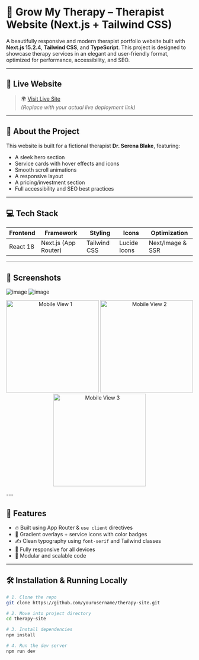 # 🧠 Grow My Therapy – Therapist Website (Next.js + Tailwind CSS)

A beautifully responsive and modern therapist portfolio website built with **Next.js 15.2.4**, **Tailwind CSS**, and **TypeScript**. This project is designed to showcase therapy services in an elegant and user-friendly format, optimized for performance, accessibility, and SEO.

---

## 🔗 Live Website

> 🌍 [Visit Live Site](https://your-live-link.vercel.app)  
*(Replace with your actual live deployment link)*

---

## 👤 About the Project

This website is built for a fictional therapist **Dr. Serena Blake**, featuring:
- A sleek hero section
- Service cards with hover effects and icons
- Smooth scroll animations
- A responsive layout
- A pricing/investment section
- Full accessibility and SEO best practices

---

## 💻 Tech Stack

| Frontend        | Framework       | Styling         | Icons           | Optimization     |
|----------------|------------------|------------------|------------------|-------------------|
| React 18        | Next.js (App Router)  | Tailwind CSS     | Lucide Icons     | Next/Image & SSR  |

---

## 📸 Screenshots

![image](https://github.com/user-attachments/assets/7ab44550-4df3-4044-825d-ff1441acd510)
![image](https://github.com/user-attachments/assets/7c23fb95-d921-4542-8266-8793cc9e9b0d)



<p align="center"> <img src="https://github.com/user-attachments/assets/1d1bf3fd-1cd8-4ae6-9598-64205950f60f" alt="Mobile View 1" width="250" /> <img src="https://github.com/user-attachments/assets/36c2d520-bbc5-4d4e-8cc5-687b571edaa4" alt="Mobile View 2" width="250" /> <img src="https://github.com/user-attachments/assets/0e610b37-3e73-46b0-9b3c-239c9e0576bb" alt="Mobile View 3" width="250" /> </p>
---

## 🚀 Features

- 🔥 Built using App Router & `use client` directives
- 🎨 Gradient overlays + service icons with color badges
- ✍️ Clean typography using `font-serif` and Tailwind classes
- 📱 Fully responsive for all devices
- 🧩 Modular and scalable code

---

## 🛠️ Installation & Running Locally

```bash
# 1. Clone the repo
git clone https://github.com/yourusername/therapy-site.git

# 2. Move into project directory
cd therapy-site

# 3. Install dependencies
npm install

# 4. Run the dev server
npm run dev
